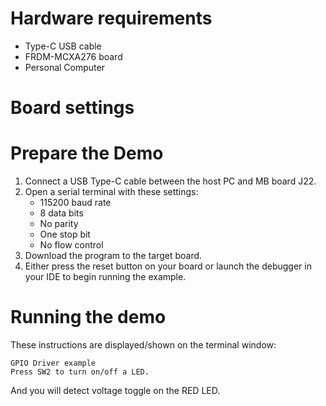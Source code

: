 Hardware requirements
=====================
- Type-C USB cable
- FRDM-MCXA276 board
- Personal Computer

Board settings
============

Prepare the Demo
================
1. Connect a USB Type-C cable between the host PC and MB board J22.
2. Open a serial terminal with these settings:
    - 115200 baud rate
    - 8 data bits
    - No parity
    - One stop bit
    - No flow control
3. Download the program to the target board.
4. Either press the reset button on your board or launch the debugger in your IDE to begin running the example.

Running the demo
================
These instructions are displayed/shown on the terminal window:
~~~~~~~~~~~~~~~~~~~~~~~~~~~~~~~~~~~
GPIO Driver example
Press SW2 to turn on/off a LED.
~~~~~~~~~~~~~~~~~~~~~~~~~~~~~~~~~~~
And you will detect voltage toggle on the RED LED.
